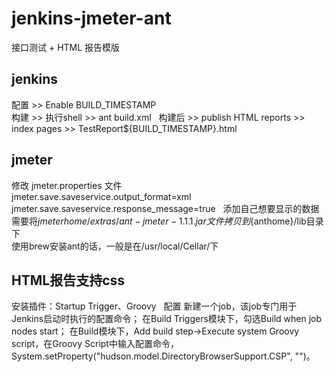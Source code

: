 # jenkins-jmeter-ant
接口测试 + HTML 报告模版  
## jenkins  
配置 >> Enable BUILD_TIMESTAMP  
构建 >> 执行shell >> ant build.xml   
构建后 >> publish HTML reports  >>  index pages >> TestReport${BUILD_TIMESTAMP}.html  
## jmeter
修改 jmeter.properties 文件  
jmeter.save.saveservice.output_format=xml  
jmeter.save.saveservice.response_message=true  
添加自己想要显示的数据  
需要将${jmeterhome}/extras/ant-jmeter-1.1.1.jar文件拷贝到${anthome}/lib目录下  
使用brew安装ant的话，一般是在/usr/local/Cellar/下
## HTML报告支持css
安装插件：Startup Trigger、Groovy  
配置
新建一个job，该job专门用于Jenkins启动时执行的配置命令；
在Build Triggers模块下，勾选Build when job nodes start；
在Build模块下，Add build step->Execute system Groovy script，在Groovy Script中输入配置命令，System.setProperty("hudson.model.DirectoryBrowserSupport.CSP", "")。
